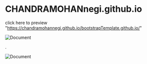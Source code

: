 # CHANDRAMOHANnegi.github.io


click here to preview "https://chandramohannegi.github.io/bootstrapTemplate.github.io/"


![Document](https://github.com/CHANDRAMOHANnegi/bootstrap-ui-template/blob/master/images/Screenshot%20(54).png)


.


![Document](https://github.com/CHANDRAMOHANnegi/bootstrap-ui-template/blob/master/images/Screenshot%20(56).png)

